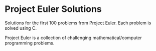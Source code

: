 # Project Euler Solutions

Solutions for the first 100 problems from [Project Euler](https://projecteuler.net/). Each problem is solved using C.

Project Euler is a collection of challenging mathematical/computer programming problems.
